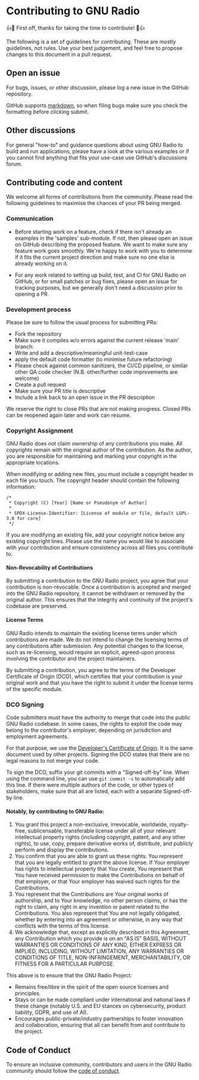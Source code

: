 # Contributing to GNU Radio
:+1::tada: First off, thanks for taking the time to contribute! :tada::+1:

The following is a set of guidelines for contributing. These are mostly guidelines, not rules. Use your best judgement, and feel free to propose changes to this document in a pull request.

## Open an issue
For bugs, issues, or other discussion, please log a new issue in the GitHub repository.

GitHub supports [markdown](https://help.github.com/categories/writing-on-github/), so when filing bugs make sure you check the formatting before clicking submit.

## Other discussions
For general "how-to" and guidance questions about using GNU Radio to build and run applications, please have a look at the various
examples or if you cannot find anything that fits your use-case use GitHub's discussions forum.

## Contributing code and content
We welcome all forms of contributions from the community. Please read the following guidelines to maximise the chances of your PR being merged.

### Communication
 - Before starting work on a feature, check if there isn't already an examples in the 'samples' sub-module.
   If not, then please open an issue on GitHub describing the proposed feature. We want to make sure any feature work goes smoothly. 
   We're happy to work with you to determine if it fits the current project direction and make sure no one else is already working on it.

 - For any work related to setting up build, test, and CI for GNU Radio on GitHub, or for small patches or bug fixes, please open an issue
   for tracking purposes, but we generally don't need a discussion prior to opening a PR.

### Development process
Please be sure to follow the usual process for submitting PRs:

 - Fork the repository
 - Make sure it compiles w/o errors against the current release 'main' branch:
 - Write and add a descriptive/meaningful unit-test-case
 - apply the default code formatter (to minimise future refactoring) 
 - Please check against common sanitizers, the CI/CD pipeline, or similar other QA code checker (N.B. other/further code improvements are welcome)
 - Create a pull request 
 - Make sure your PR title is descriptive
 - Include a link back to an open issue in the PR description

We reserve the right to close PRs that are not making progress. Closed PRs can be reopened again later and work can resume.

### Copyright Assignment

GNU Radio does not claim ownership of any contributions you make. All copyrights remain with the original author of the contribution. As the author, you are responsible for maintaining and marking your copyright in the appropriate locations.

When modifying or adding new files, you must include a copyright header in each file you touch. The copyright header should contain the following information:

```
/*
 * Copyright (C) [Year] [Name or Pseudonym of Author]
 *
 * SPDX-License-Identifier: [License of module or file, default LGPL-3.0 for core]
 */
```

If you are modifying an existing file, add your copyright notice below any existing copyright lines. Please use the name you would like to associate with your contribution and ensure consistency across all files you contribute to.  

#### Non-Revocability of Contributions

By submitting a contribution to the GNU Radio project, you agree that your contribution is non-revocable. Once a contribution is accepted and merged into the GNU Radio repository, it cannot be withdrawn or removed by the original author. This ensures that the integrity and continuity of the project's codebase are preserved.

#### License Terms

GNU Radio intends to maintain the existing license terms under which contributions are made. We do not intend to change the licensing terms of any contributions after submission. Any potential changes to the license, such as re-licensing, would require an explicit, agreed-upon process involving the contributor and the project maintainers.

By submitting a contribution, you agree to the terms of the Developer Certificate of Origin (DCO), which certifies that your contribution is your original work and that you have the right to submit it under the license terms of the specific module.

### DCO Signing 

Code submitters must have the authority to merge that code into the public GNU Radio codebase.
In some cases, the rights to exploit the code may belong to the contributor's employer, depending on jurisdiction
and employment agreements.

For that purpose, we use the [Developer's Certificate of Origin](DCO.txt). It is the same document used by other
projects.
Signing the DCO states that there are no legal reasons to not merge your code.

To sign the DCO, suffix your git commits with a "Signed-off-by" line. When using the command line,
you can use `git commit -s` to automatically add this line. If there were multiple authors of the code, or other types
of stakeholders, make sure that all are listed, each with a separate Signed-off-by line.

#### Notably, by contributing to GNU Radio:

1. You grant this project a non-exclusive, irrevocable, worldwide, royalty-free, sublicensable, transferable license
   under all of your relevant intellectual property rights (including copyright, patent, and any other rights), to use,
   copy, prepare derivative works of, distribute, and publicly perform and display the contributions.
2. You confirm that you are able to grant us these rights. You represent that you are legally entitled to grant the
   above license. If Your employer has rights to intellectual property that You create, You represent that You have
   received permission to make the Contributions on behalf of that employer, or that Your employer has waived such
   rights for the Contributions.
3. You represent that the Contributions are Your original works of authorship, and to Your knowledge, no other person
   claims, or has the right to claim, any right in any invention or patent related to the Contributions.
   You also represent that You are not legally obligated, whether by entering into an agreement or otherwise, in any way
   that conflicts with the terms of this license.
4. We acknowledge that, except as explicitly described in this Agreement, any Contribution which you provide is on an
   "AS IS" BASIS, WITHOUT WARRANTIES OR CONDITIONS OF ANY KIND, EITHER EXPRESS OR IMPLIED, INCLUDING, WITHOUT
   LIMITATION,
   ANY WARRANTIES OR CONDITIONS OF TITLE, NON-INFRINGEMENT, MERCHANTABILITY, OR FITNESS FOR A PARTICULAR PURPOSE.

This above is to ensure that the GNU Radio Project:

* Remains free/libre in the spirit of the open source licenses and principles.
* Stays or can be made compliant under international and national laws if these change (notably U.S. and EU stances on
  cybersecurity, product liability, GDPR, and use of AI).
* Encourages public-private/industry partnerships to foster innovation and collaboration, ensuring that all can benefit
  from and contribute to the project.

## Code of Conduct

To ensure an inclusive community, contributors and users in the GNU Radio community should follow
the [code of conduct](./CODE_OF_CONDUCT.md).

